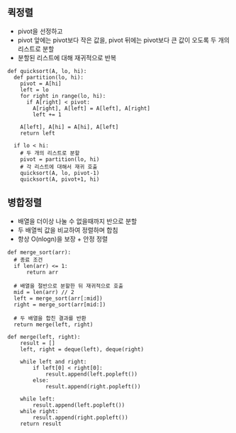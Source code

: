 ## 퀵정렬
- pivot을 선정하고
- pivot 앞에는 pivot보다 작은 값을, pivot 뒤에는 pivot보다 큰 값이 오도록 두 개의 리스트로 분할
- 분할된 리스트에 대해 재귀적으로 반복

```
def quicksort(A, lo, hi):
  def partition(lo, hi):
    pivot = A[hi]
    left = lo
    for right in range(lo, hi):
      if A[right] < pivot:
        A[right], A[left] = A[left], A[right]
        left += 1
    
    A[left], A[hi] = A[hi], A[left]
    return left
       
  if lo < hi:
    # 두 개의 리스트로 분할
    pivot = partition(lo, hi)
    # 각 리스트에 대해서 재귀 호출
    quicksort(A, lo, pivot-1)
    quicksort(A, pivot+1, hi)
```

## 병합정렬
- 배열을 더이상 나눌 수 없을때까지 반으로 분할
- 두 배열씩 값을 비교하여 정렬하며 합침
- 항상 O(nlogn)을 보장 + 안정 정렬
```
def merge_sort(arr):
  # 종료 조건
  if len(arr) <= 1:
      return arr
  
  # 배열을 절반으로 분할한 뒤 재귀적으로 호출
  mid = len(arr) // 2
  left = merge_sort(arr[:mid])
  right = merge_sort(arr[mid:])
  
  # 두 배열을 합친 결과를 반환
  return merge(left, right)
  
def merge(left, right):
    result = []
    left, right = deque(left), deque(right)
    
    while left and right:
        if left[0] < right[0]:
            result.append(left.popleft())
        else:
            result.append(right.popleft())
            
    while left:
        result.append(left.popleft())
    while right:
        result.append(right.popleft())
    return result
```
